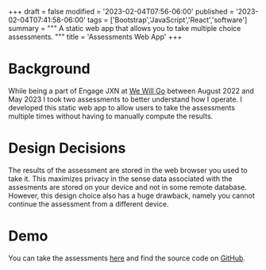 +++
draft = false
modified = '2023-02-04T07:56-06:00'
published = '2023-02-04T07:41:58-06:00'
tags = ['Bootstrap','JavaScript','React','software']
summary = """
A static web app that allows you to take multiple choice assessments.
"""
title = 'Assessments Web App'
+++

# Background
While being a part of Engage JXN at [We Will Go](https://www.wewillgo.org/) 
between August 2022 and May 2023 I took two assessments to better understand 
how I operate. I developed this static web app to allow users to take the 
assessments multiple times without having to manually compute the results. 

# Design Decisions
The results of the assessment are stored in the web browser you used to take it. 
This maximizes privacy in the sense data associated with the assesments are 
stored on your device and not in some remote database. However, 
this design choice also has a huge drawback, namely you cannot continue the 
assessment from a different device. 

# Demo
You can take the assessments [here](/projects/assess-app) and find the source
code on [GitHub](https://github.com/phyiction/assess-app).